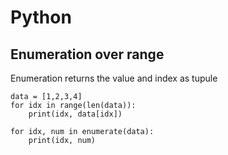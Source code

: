 # Python

## Enumeration over range 

Enumeration returns the value and index as tupule

```
data = [1,2,3,4]
for idx in range(len(data)):
    print(idx, data[idx])
```
```
for idx, num in enumerate(data):
    print(idx, num)
```

